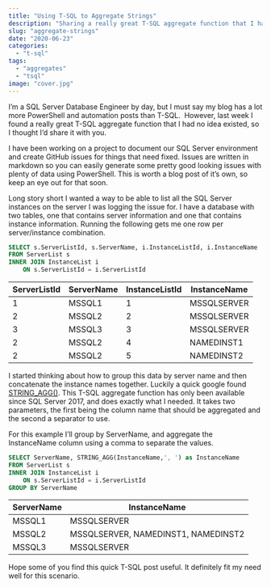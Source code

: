 ```yaml
---
title: "Using T-SQL to Aggregate Strings"
description: "Sharing a really great T-SQL aggregate function that I had no idea existed."
slug: "aggregate-strings"
date: "2020-06-23"
categories:
  - "t-sql"
tags:
  - "aggregates"
  - "tsql"
image: "cover.jpg"
---
```


I’m a SQL Server Database Engineer by day, but I must say my blog has a lot more PowerShell and automation posts than T-SQL.  However, last week I found a really great T-SQL aggregate function that I had no idea existed, so I thought I’d share it with you.

I have been working on a project to document our SQL Server environment and create GitHub issues for things that need fixed. Issues are written in markdown so you can easily generate some pretty good looking issues with plenty of data using PowerShell. This is worth a blog post of it’s own, so keep an eye out for that soon.

Long story short I wanted a way to be able to list all the SQL Server instances on the server I was logging the issue for. I have a database with two tables, one that contains server information and one that contains instance information. Running the following gets me one row per server/instance combination.

```SQL
SELECT s.ServerListId, s.ServerName, i.InstanceListId, i.InstanceName
FROM ServerList s
INNER JOIN InstanceList i
    ON s.ServerListId = i.ServerListId
```

| ServerListId | ServerName | InstanceListId | InstanceName |
| --- | --- | --- | --- |
| 1 | MSSQL1 | 1 | MSSQLSERVER |
| 2 | MSSQL2 | 2 | MSSQLSERVER |
| 3 | MSSQL3 | 3 | MSSQLSERVER |
| 2 | MSSQL2 | 4 | NAMEDINST1 |
| 2 | MSSQL2 | 5 | NAMEDINST2 |

I started thinking about how to group this data by server name and then concatenate the instance names together. Luckily a quick google found [STRING\_AGG()](https://docs.microsoft.com/en-us/sql/t-sql/functions/string-agg-transact-sql?view=sql-server-ver15). This T-SQL aggregate function has only been available since SQL Server 2017, and does exactly what I needed. It takes two parameters, the first being the column name that should be aggregated and the second a separator to use.

For this example I’ll group by ServerName, and aggregate the InstanceName column using a comma to separate the values.

```SQL
SELECT ServerName, STRING_AGG(InstanceName,', ') as InstanceName
FROM ServerList s
INNER JOIN InstanceList i
    ON s.ServerListId = i.ServerListId
GROUP BY ServerName
```

| ServerName | InstanceName |
| --- | --- |
| MSSQL1 | MSSQLSERVER |
| MSSQL2 | MSSQLSERVER, NAMEDINST1, NAMEDINST2 |
| MSSQL3 | MSSQLSERVER |

Hope some of you find this quick T-SQL post useful. It definitely fit my need well for this scenario.
